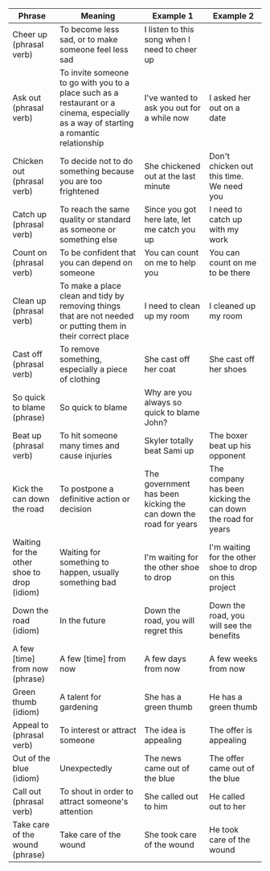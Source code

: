 | Phrase                                     | Meaning                                                                                                                               | Example 1                                                       | Example 2                                                    |
| ------------------------------------------ | ------------------------------------------------------------------------------------------------------------------------------------- | --------------------------------------------------------------- | ------------------------------------------------------------ |
| Cheer up (phrasal verb)                    | To become less sad, or to make someone feel less sad                                                                                  | I listen to this song when I need to cheer up                   |                                                              |
| Ask out (phrasal verb)                     | To invite someone to go with you to a place such as a restaurant or a cinema, especially as a way of starting a romantic relationship | I've wanted to ask you out for a while now                      | I asked her out on a date                                    |
| Chicken out (phrasal verb)                 | To decide not to do something because you are too frightened                                                                          | She chickened out at the last minute                            | Don't chicken out this time. We need you                     |
| Catch up (phrasal verb)                    | To reach the same quality or standard as someone or something else                                                                    | Since you got here late, let me catch you up                    | I need to catch up with my work                              |
| Count on (phrasal verb)                    | To be confident that you can depend on someone                                                                                        | You can count on me to help you                                 | You can count on me to be there                              |
| Clean up (phrasal verb)                    | To make a place clean and tidy by removing things that are not needed or putting them in their correct place                          | I need to clean up my room                                      | I cleaned up my room                                         |
| Cast off (phrasal verb)                    | To remove something, especially a piece of clothing                                                                                   | She cast off her coat                                           | She cast off her shoes                                       |
| So quick to blame (phrase)                 | So quick to blame                                                                                                                     | Why are you always so quick to blame John?                      |                                                              |
| Beat up (phrasal verb)                     | To hit someone many times and cause injuries                                                                                          | Skyler totally beat Sami up                                     | The boxer beat up his opponent                               |
| Kick the can down the road                 | To postpone a definitive action or decision                                                                                           | The government has been kicking the can down the road for years | The company has been kicking the can down the road for years |
| Waiting for the other shoe to drop (idiom) | Waiting for something to happen, usually something bad                                                                                | I'm waiting for the other shoe to drop                          | I'm waiting for the other shoe to drop on this project       |
| Down the road (idiom)                      | In the future                                                                                                                         | Down the road, you will regret this                             | Down the road, you will see the benefits                     |
| A few [time] from now (phrase)             | A few [time] from now                                                                                                                 | A few days from now                                             | A few weeks from now                                         |
| Green thumb (idiom)                        | A talent for gardening                                                                                                                | She has a green thumb                                           | He has a green thumb                                         |
| Appeal to (phrasal verb)                   | To interest or attract someone                                                                                                        | The idea is appealing                                           | The offer is appealing                                       |
| Out of the blue (idiom)                    | Unexpectedly                                                                                                                          | The news came out of the blue                                   | The offer came out of the blue                               |
| Call out (phrasal verb)                    | To shout in order to attract someone's attention                                                                                      | She called out to him                                           | He called out to her                                         |
| Take care of the wound (phrase)            | Take care of the wound                                                                                                                | She took care of the wound                                      | He took care of the wound                                    |
